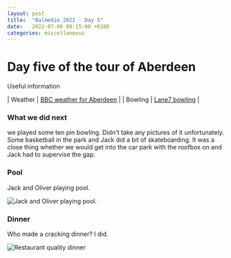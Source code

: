 ```yaml
---
layout: post
title:  "Balmedie 2022 - Day 5"
date:   2022-07-06 08:15:00 +0100
categories: miscellaneous
---
```

# Day five of the tour of Aberdeen

Useful information

| Weather | [BBC weather for Aberdeen](https://www.bbc.co.uk/weather/2657832) |
| Bowling | [Lane7 bowling](https://lane7.co.uk/aberdeen/) |


### What we did next
we played some ten pin bowling. Didn't take any pictures of it unfortunately. Some basketball in the park and Jack did a bit of skateboarding. It was a close thing whether we would get into the car park with the roofbox on and Jack had to supervise the gap.

### Pool  

Jack and Oliver playing pool. 

![Jack and Oliver playing pool.](/assets/PXL_20220706_162246250-01.jpg)


### Dinner

Who made a cracking dinner? I did.  

![Restaurant quality dinner](/assets/PXL_20220706_175111805-01.jpg)
